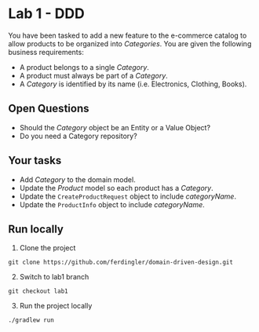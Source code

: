 # Lab 1 - DDD

You have been tasked to add a new feature to the e-commerce catalog to 
allow products to be organized into _Categories_. You are given the following
business requirements:

- A product belongs to a single _Category_.
- A product must always be part of a _Category_.
- A _Category_ is identified by its name (i.e. Electronics, Clothing, Books).

## Open Questions

- Should the _Category_ object be an Entity or a Value Object? 
- Do you need a Category repository? 

## Your tasks   

- Add _Category_ to the domain model.
- Update the _Product_ model so each product has a _Category_.
- Update the `CreateProductRequest` object to include _categoryName_.
- Update the `ProductInfo` object to include _categoryName_.


## Run locally

1. Clone the project

```
git clone https://github.com/ferdingler/domain-driven-design.git
```

2. Switch to lab1 branch

```
git checkout lab1
```

3. Run the project locally

```
./gradlew run
```

